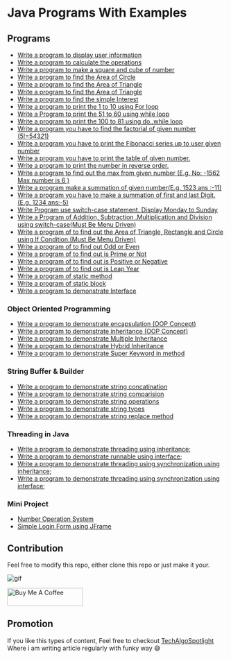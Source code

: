 # Java Programs With Examples

## Programs

- [Write a program to display user information](/src/module1/PrintValue.java)
- [Write a program to calculate the operations](/src/module1/Operations.java)
- [Write a program to make a square and cube of number](/src/module1/SquareCube.java)
- [Write a program to find the Area of Circle](/src/module1/AreaOfCircle.java)
- [Write a program to find the Area of Triangle](/src/module1/AreaOfTriangle.java)
- [Write a program to find the Area of Triangle](/src/module1/AreaOfTriangle.java)
- [Write a program to find the simple Interest](/src/module1/InterestCalculate.java)
- [Write a program to print the 1 to 10 using For loop](/src/module1/Forloop.java)
- [Write a Program to print the 51 to 60 using while loop](/src/module1/Whileloop.java)
- [Write a program to print the 100 to 81 using do..while loop](/src/module1/Do_whileloop.java)
- [Write a program you have to find the factorial of given number (5!=5*4*3*2*1)](/src/module1/Factorial.java)
- [Write a program you have to print the Fibonacci series up to user given number](/src/module1/Fibonacci.java)
- [Write a program you have to print the table of given number.](/src/module1/PrintTable.java)
- [Write a program to print the number in reverse order.](/src/module1/ReverseNumber.java)
- [Write a program to find out the max from given number (E.g. No: -1562 Max number is 6 )](/src/module1/MaxDigit.java)
- [Write a program make a summation of given number(E.g. 1523 ans :-11)](/src/module1/SummationNumber.java)
- [Write a program you have to make a summation of first and last Digit. (E.g. 1234 ans:-5)](/src/module1/SummationFirstLastNum.java)
- [Write Program use switch-case statement. Display Monday to Sunday](/src/module1/DisplayDaysOfWeek.java)
- [Write a Program of Addition, Subtraction ,Multiplication and Division using switch-case(Must Be Menu Driven)](/src/module1/Calculator.java)
- [Write a program of to find out the Area of Triangle, Rectangle and Circle using If Condition.(Must Be Menu Driven)](/src/module1/Area.java)
- [Write a program of to find out Odd or Even](/src/module1/OddEven.java)
- [Write a program of to find out is Prime or Not](/src/module1/isPrime.java)
- [Write a program of to find out is Positive or Negative](/src/module1/isPositive.java)
- [Write a program of to find out is Leap Year](/src/module1/LeapYear.java)
- [Write a program of static method](/src/module1/StaticMethod.java)
- [Write a program of static block](/src/module1/StaticBlock.java)
- [Write a program to demonstrate Interface](/src/module1/Interface.java)

### Object Oriented Programming 

- [Write a program to demonstrate encapsulation (OOP Concept)](/src/encapsulation/Main.java)
- [Write a program to demonstrate inheritance (OOP Concept)](/src/inheritence/Main.java)
- [Write a program to demonstrate Multiple Inheritance](/src/inheritence/MultipleInheritence.java)
- [Write a program to demonstrate Hybrid Inheritance](/src/inheritence/HybridInheritence.java)
- [Write a program to demonstrate Super Keyword in method](/src/inheritence/SuperKeywordEx.java)

### String Buffer & Builder

- [Write a program to demonstrate string concatination](/src/string_buffer_builder/StringConcatination.java)
- [Write a program to demonstrate string comparision](/src/string_buffer_builder/StringEquals.java)
- [Write a program to demonstrate string operations](/src/string_buffer_builder/StringOperations.java)
- [Write a program to demonstrate string types](/src/string_buffer_builder/TypeOfStrings.java)
- [Write a program to demonstrate string replace method](/src/string_buffer_builder/StringReplace.java)

### Threading in Java
- [Write a program to demonstrate threading using inheritance](/src/threads/ThreadUsingInheritense.java);
- [Write a program to demonstrate runnable using interface](/src/threads/RunnableUsingInterface.java);
- [Write a program to demonstrate threading using synchronization using inheritance](/src/threads/SyncMethodExample1.java);
- [Write a program to demonstrate threading using synchronization using interface](/src/threads/SyncMethodExample2.java);

### Mini Project

- [Number Operation System](/src/extra/NumberOperationsSystem.java)
- [Simple Login Form using JFrame](/src/jframe/StudentRegistrationForm.java)


## Contribution

Feel free to modify this repo, either clone this repo or just make it your.

![gif](https://media.giphy.com/media/gTURHJs4e2Ies/giphy.gif)

<a href="https://www.buymeacoffee.com/krunalkanojiya" target="_blank"><img src="https://cdn.buymeacoffee.com/buttons/default-orange.png" alt="Buy Me A Coffee" height="41" width="174"></a>

## Promotion

If you like this types of content, Feel free to checkout [TechAlgoSpotlight](https://techalgospotlight.com) Where i am writing article regularly with funky way 😅
